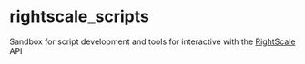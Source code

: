 # rightscale_scripts
Sandbox for script development and tools for interactive with the [RightScale](https://rightscale.com) API
